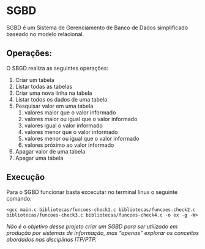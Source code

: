 # SGBD
SGBD é um Sistema de Gerenciamento de Banco de Dados simplificado baseado no modelo relacional.

## Operações:
O SBGD realiza as seguintes operações:
1. Criar um tabela
2. Listar todas as tabelas
3. Criar uma nova linha na tabela
4. Listar todos os dados de uma tabela
5. Pesquisar valor em uma tabela
	1. valores maior que o valor informado
	2. valores maior ou igual que o valor informado
	3. valores igual o valor informado
	4. valores menor que o valor informado
	5. valores menor ou igual que o valor informado
	6. valores próximo ao valor informado
6. Apagar valor de uma tabela
7. Apagar uma tabela

## Execução
Para o SGBD funcionar basta excecutar no terminal linux o seguinte comando:

`<gcc main.c bibliotecas/funcoes-check1.c bibliotecas/funcoes-check2.c bibliotecas/funcoes-check3.c bibliotecas/funcoes-check4.c -o ex -g -W>`

*Não é o objetivo desse projeto criar um SGBD para ser utilizado em produção por sistemas de informação, mas “apenas” explorar os conceitos abordados nas disciplinas ITP/PTP.*
